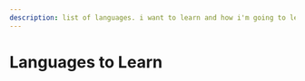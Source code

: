 ```yaml
---
description: list of languages. i want to learn and how i'm going to learn it.
---
```


# Languages to Learn

